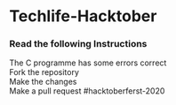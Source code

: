 # Techlife-Hacktober

### Read the following Instructions

The C programme has some errors correct<br>
Fork the repository<br>
Make the changes<br>
Make a pull request
#hacktoberferst-2020
